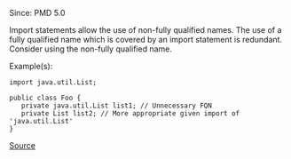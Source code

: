 Since: PMD 5.0

Import statements allow the use of non-fully qualified names.  The use of a fully qualified name
which is covered by an import statement is redundant.  Consider using the non-fully qualified name.

Example(s):
```
import java.util.List;

public class Foo {
   private java.util.List list1; // Unnecessary FQN
   private List list2; // More appropriate given import of 'java.util.List'
}
```

[Source](https://pmd.github.io/pmd-5.6.1/pmd-java/rules/java/imports.html#UnnecessaryFullyQualifiedName)
